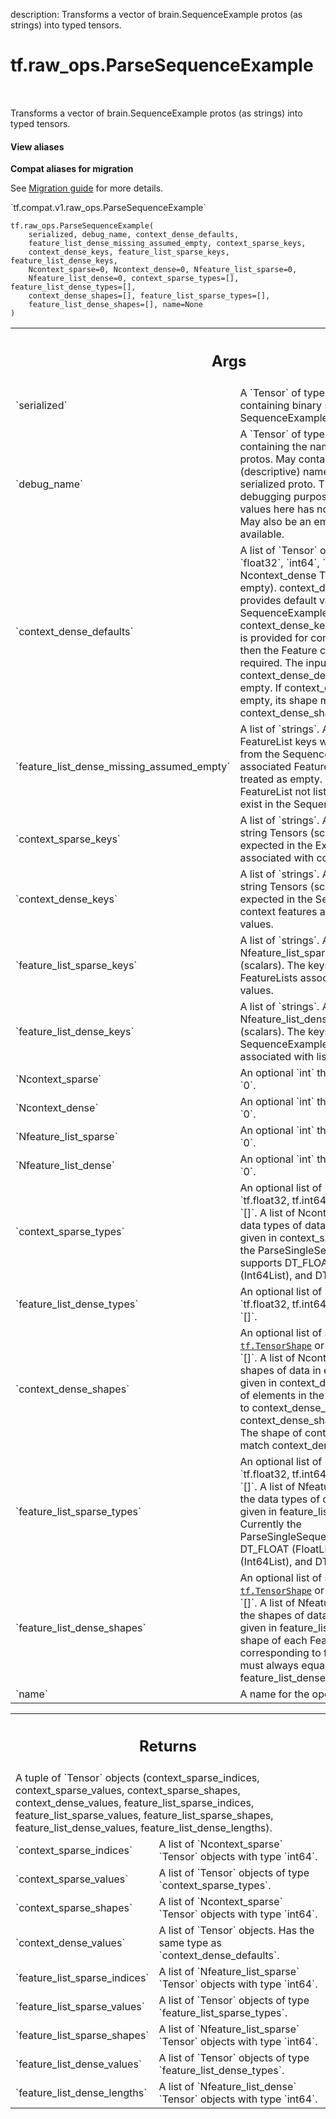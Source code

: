 description: Transforms a vector of brain.SequenceExample protos (as strings) into typed tensors.

<div itemscope itemtype="http://developers.google.com/ReferenceObject">
<meta itemprop="name" content="tf.raw_ops.ParseSequenceExample" />
<meta itemprop="path" content="Stable" />
</div>

# tf.raw_ops.ParseSequenceExample

<!-- Insert buttons and diff -->

<table class="tfo-notebook-buttons tfo-api nocontent" align="left">

</table>



Transforms a vector of brain.SequenceExample protos (as strings) into typed tensors.

<section class="expandable">
  <h4 class="showalways">View aliases</h4>
  <p>
<b>Compat aliases for migration</b>
<p>See
<a href="https://www.tensorflow.org/guide/migrate">Migration guide</a> for
more details.</p>
<p>`tf.compat.v1.raw_ops.ParseSequenceExample`</p>
</p>
</section>

<pre class="devsite-click-to-copy prettyprint lang-py tfo-signature-link">
<code>tf.raw_ops.ParseSequenceExample(
    serialized, debug_name, context_dense_defaults,
    feature_list_dense_missing_assumed_empty, context_sparse_keys,
    context_dense_keys, feature_list_sparse_keys, feature_list_dense_keys,
    Ncontext_sparse=0, Ncontext_dense=0, Nfeature_list_sparse=0,
    Nfeature_list_dense=0, context_sparse_types=[], feature_list_dense_types=[],
    context_dense_shapes=[], feature_list_sparse_types=[],
    feature_list_dense_shapes=[], name=None
)
</code></pre>



<!-- Placeholder for "Used in" -->


<!-- Tabular view -->
 <table class="responsive fixed orange">
<colgroup><col width="214px"><col></colgroup>
<tr><th colspan="2"><h2 class="add-link">Args</h2></th></tr>

<tr>
<td>
`serialized`
</td>
<td>
A `Tensor` of type `string`.
A vector containing binary serialized SequenceExample protos.
</td>
</tr><tr>
<td>
`debug_name`
</td>
<td>
A `Tensor` of type `string`.
A vector containing the names of the serialized protos.
May contain, for example, table key (descriptive) name for the
corresponding serialized proto.  This is purely useful for debugging
purposes, and the presence of values here has no effect on the output.
May also be an empty vector if no name is available.
</td>
</tr><tr>
<td>
`context_dense_defaults`
</td>
<td>
A list of `Tensor` objects with types from: `float32`, `int64`, `string`.
A list of Ncontext_dense Tensors (some may be empty).
context_dense_defaults[j] provides default values
when the SequenceExample's context map lacks context_dense_key[j].
If an empty Tensor is provided for context_dense_defaults[j],
then the Feature context_dense_keys[j] is required.
The input type is inferred from context_dense_defaults[j], even when it's
empty.  If context_dense_defaults[j] is not empty, its shape must match
context_dense_shapes[j].
</td>
</tr><tr>
<td>
`feature_list_dense_missing_assumed_empty`
</td>
<td>
A list of `strings`.
A vector listing the
FeatureList keys which may be missing from the SequenceExamples.  If the
associated FeatureList is missing, it is treated as empty.  By default,
any FeatureList not listed in this vector must exist in the SequenceExamples.
</td>
</tr><tr>
<td>
`context_sparse_keys`
</td>
<td>
A list of `strings`.
A list of Ncontext_sparse string Tensors (scalars).
The keys expected in the Examples' features associated with context_sparse
values.
</td>
</tr><tr>
<td>
`context_dense_keys`
</td>
<td>
A list of `strings`.
A list of Ncontext_dense string Tensors (scalars).
The keys expected in the SequenceExamples' context features associated with
dense values.
</td>
</tr><tr>
<td>
`feature_list_sparse_keys`
</td>
<td>
A list of `strings`.
A list of Nfeature_list_sparse string Tensors
(scalars).  The keys expected in the FeatureLists associated with sparse
values.
</td>
</tr><tr>
<td>
`feature_list_dense_keys`
</td>
<td>
A list of `strings`.
A list of Nfeature_list_dense string Tensors (scalars).
The keys expected in the SequenceExamples' feature_lists associated
with lists of dense values.
</td>
</tr><tr>
<td>
`Ncontext_sparse`
</td>
<td>
An optional `int` that is `>= 0`. Defaults to `0`.
</td>
</tr><tr>
<td>
`Ncontext_dense`
</td>
<td>
An optional `int` that is `>= 0`. Defaults to `0`.
</td>
</tr><tr>
<td>
`Nfeature_list_sparse`
</td>
<td>
An optional `int` that is `>= 0`. Defaults to `0`.
</td>
</tr><tr>
<td>
`Nfeature_list_dense`
</td>
<td>
An optional `int` that is `>= 0`. Defaults to `0`.
</td>
</tr><tr>
<td>
`context_sparse_types`
</td>
<td>
An optional list of `tf.DTypes` from: `tf.float32, tf.int64, tf.string`. Defaults to `[]`.
A list of Ncontext_sparse types; the data types of data in
each context Feature given in context_sparse_keys.
Currently the ParseSingleSequenceExample supports DT_FLOAT (FloatList),
DT_INT64 (Int64List), and DT_STRING (BytesList).
</td>
</tr><tr>
<td>
`feature_list_dense_types`
</td>
<td>
An optional list of `tf.DTypes` from: `tf.float32, tf.int64, tf.string`. Defaults to `[]`.
</td>
</tr><tr>
<td>
`context_dense_shapes`
</td>
<td>
An optional list of shapes (each a <a href="../../tf/TensorShape.md"><code>tf.TensorShape</code></a> or list of `ints`). Defaults to `[]`.
A list of Ncontext_dense shapes; the shapes of data in
each context Feature given in context_dense_keys.
The number of elements in the Feature corresponding to context_dense_key[j]
must always equal context_dense_shapes[j].NumEntries().
The shape of context_dense_values[j] will match context_dense_shapes[j].
</td>
</tr><tr>
<td>
`feature_list_sparse_types`
</td>
<td>
An optional list of `tf.DTypes` from: `tf.float32, tf.int64, tf.string`. Defaults to `[]`.
A list of Nfeature_list_sparse types; the data types
of data in each FeatureList given in feature_list_sparse_keys.
Currently the ParseSingleSequenceExample supports DT_FLOAT (FloatList),
DT_INT64 (Int64List), and DT_STRING (BytesList).
</td>
</tr><tr>
<td>
`feature_list_dense_shapes`
</td>
<td>
An optional list of shapes (each a <a href="../../tf/TensorShape.md"><code>tf.TensorShape</code></a> or list of `ints`). Defaults to `[]`.
A list of Nfeature_list_dense shapes; the shapes of
data in each FeatureList given in feature_list_dense_keys.
The shape of each Feature in the FeatureList corresponding to
feature_list_dense_key[j] must always equal
feature_list_dense_shapes[j].NumEntries().
</td>
</tr><tr>
<td>
`name`
</td>
<td>
A name for the operation (optional).
</td>
</tr>
</table>



<!-- Tabular view -->
 <table class="responsive fixed orange">
<colgroup><col width="214px"><col></colgroup>
<tr><th colspan="2"><h2 class="add-link">Returns</h2></th></tr>
<tr class="alt">
<td colspan="2">
A tuple of `Tensor` objects (context_sparse_indices, context_sparse_values, context_sparse_shapes, context_dense_values, feature_list_sparse_indices, feature_list_sparse_values, feature_list_sparse_shapes, feature_list_dense_values, feature_list_dense_lengths).
</td>
</tr>
<tr>
<td>
`context_sparse_indices`
</td>
<td>
A list of `Ncontext_sparse` `Tensor` objects with type `int64`.
</td>
</tr><tr>
<td>
`context_sparse_values`
</td>
<td>
A list of `Tensor` objects of type `context_sparse_types`.
</td>
</tr><tr>
<td>
`context_sparse_shapes`
</td>
<td>
A list of `Ncontext_sparse` `Tensor` objects with type `int64`.
</td>
</tr><tr>
<td>
`context_dense_values`
</td>
<td>
A list of `Tensor` objects. Has the same type as `context_dense_defaults`.
</td>
</tr><tr>
<td>
`feature_list_sparse_indices`
</td>
<td>
A list of `Nfeature_list_sparse` `Tensor` objects with type `int64`.
</td>
</tr><tr>
<td>
`feature_list_sparse_values`
</td>
<td>
A list of `Tensor` objects of type `feature_list_sparse_types`.
</td>
</tr><tr>
<td>
`feature_list_sparse_shapes`
</td>
<td>
A list of `Nfeature_list_sparse` `Tensor` objects with type `int64`.
</td>
</tr><tr>
<td>
`feature_list_dense_values`
</td>
<td>
A list of `Tensor` objects of type `feature_list_dense_types`.
</td>
</tr><tr>
<td>
`feature_list_dense_lengths`
</td>
<td>
A list of `Nfeature_list_dense` `Tensor` objects with type `int64`.
</td>
</tr>
</table>

